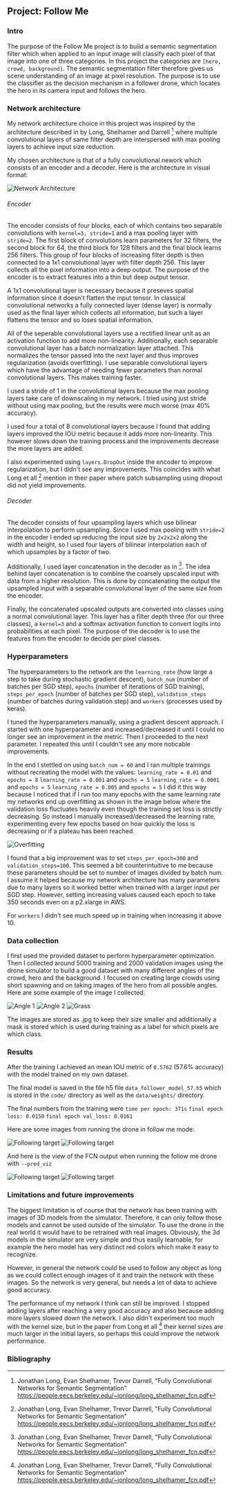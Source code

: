 ## Project: Follow Me

[//]: # (Image References)
[image1]: ./images/network.png
[image2]: ./images/overfitting.png
[image3]: ./images/train_img1.jpeg
[image4]: ./images/train_img2.jpeg
[image5]: ./images/train_img3.jpeg
[image6]: ./images/following1.PNG
[image7]: ./images/following2.PNG
[image8]: ./images/pred_viz1.PNG
[image9]: ./images/pred_viz2.PNG

### Intro
The purpose of the Follow Me project is to build a semantic segmentation filter which when applied to an input image will classify each pixel of that image into one of three categories. In this project the categories are `[hero, crowd, background]`. The semantic segmentation filter therefore gives us scene understanding of an image at pixel resolution. The purpose is to use the classifier as the decision mechanism in a follower drone, which locates the hero in its camera input and follows the hero.

### Network architecture
My network architecture choice in this project was inspired by the architecture described in by Long, Shelhamer and Darrell [^1] where multiple convolutional layers of same filter depth are interspersed with max pooling layers to achieve input size reduction. 

My chosen architecture is that of a fully convolutional nework which consists of an encoder and a decoder. Here is the architecture in visual format:

![Network Architecture][image1]

###### Encoder
The encoder consists of four blocks, each of which contains two separable convolutions with `kernel=3, stride=1` and a max pooling layer with `stride=2`. The first block of convolutions learn parameters for 32 filters, the second block for 64, the third block for 128 filters and the final block learns 256 filters. This group of four blocks of increasing filter depth is then connected to a 1x1 convolutional layer with filter depth 256. This layer collects all the pixel information into a deep output. The purpose of the encoder is to extract features into a thin but deep output tensor.

A 1x1 convolutional layer is necessary because it preseves spatial information since it doesn't flatten the input tensor. In classical convolutional networks a fully connected layer (dense layer) is normally used as the final layer which collects all information, but such a layer flattens the tensor and so loses spatial information. 

All of the seperable convolutional layers use a rectified linear unit as an activation function to add more non-linearity. Additionally, each separable convolutional layer has a batch normalization layer attached. This normalizes the tensor passed into the next layer and thus improves regularization (avoids overfitting). I use separable convolutional layers which have the advantage of needing fewer parameters than normal convolutional layers. This makes training faster. 

I used a stride of 1 in the convolutional layers because the max pooling layers take care of downscaling in my network. I tried using just stride without using max pooling, but the results were much worse (max 40% accuracy).

I used four a total of 8 convolutional layers because I found that adding layers improved the IOU metric because it adds more non-linearity. This however slows down the training process and the improvements decrease the more layers are added.

I also experimented using `layers.DropOut` inside the encoder to improve regularization, but I didn't see any improvements. This coincides with what Long et all [^1] mention in their paper where patch subsampling using dropout did not yield improvements.

###### Decoder
The decoder consists of four upsampling layers which use bilinear interpolation to perform upsampling. Since I  used max pooling with `stride=2` in the encoder I ended up reducing the input size by `2x2x2x2` along the width and height, so I used four layers of bilinear interpolation each of which upsamples by a factor of two. 

Additionally, I used layer concatenation in the decoder as in [^1]. The idea behind layer concatenation is to combine the coarsely upscaled input with data from a higher resolution. This is done by concatenating the output the upsampled input with a separable convolutional layer of the same size from the encoder.

Finally, the concatenated upscaled outputs are converted into classes using a normal convolutional layer. This layer has a filter depth three (for our three classes), a `kernel=3` and a softmax activation function to convert logits into probabilities at each pixel. The purpose of the decoder is to use the features from the encoder to decide per pixel classes.

### Hyperparameters
The hyperparameters to the network are the `learning_rate` (how large a step to take during stochastic gradient descent), `batch_num` (number of batches per SGD step), `epochs` (number of iterations of SGD training), `steps_per_epoch` (number of batches per SGD step), `validation_steps` (number of batches during validation step) and `workers` (processes used by keras).

I tuned the hyperparameters manually, using a gradient descent approach. I started with one hyperparameter and increased/decreased it until I could no longer see an improvement in the metric. Then I proceeded to the next parameter. I repeated this until I couldn't see any more noticable improvements. 

In the end I stettled on using `batch_num = 60` and I ran multiple trainings without recreating the model with the values:
`learning_rate = 0.01` and `epochs = 8`
`learning_rate = 0.001` and `epochs = 5`
`learning_rate = 0.0001` and `epochs = 5`
`learning_rate = 0.005` and `epochs = 5`
I did it this way because I noticed that if I run too many epochs with the same learning rate my networks end up overfitting as shown in the image below where the validation loss fluctuates heavily even though the training set loss is strictly decreasing. So instead I manually increased/decreased the learning rate, experimenting every few epochs based on how quickly the loss is decreasing or if a plateau has been reached.

![Overfitting][image2]

I found that a big improvement was to set `steps_per_epoch=300` and `validation_steps=100`. This seemed a bit counterintuitive to me because these parameters should be set to number of images divided by batch num. I assume it helped because my network architecture has many parameters due to many layers so it worked better when trained with a larger input per SGD step. However, setting increasing values caused each epoch to take 350 seconds even on a p2.xlarge in AWS. 

For `workers` I didn't see much speed up in training when increasing it above 10.

### Data collection
I first used the provided dataset to perform hyperparameter optimization. Then I collected around 5000 training and 2000 validation images using the drone simulator to build a good dataset with many different angles of the crowd, hero and the background. I focused on creating large crowds using short spawning and on taking images of the hero from all possible angles. Here are some example of the image I collected:

![Angle 1][image3]
![Angle 2][image4]
![Grass][image5]

The images are stored as .jpg to keep their size smaller and additionally a mask is stored which is used during training as a label for which pixels are which class.

### Results
After the training I achieved an mean IOU metric of `0.5762` (57.6% accuracy) with the model trained on my own dataset.

The final model is saved in the file h5 file `data_follower_model_57.h5` which is stored in the `code/` directory as well as the `data/weights/` directory.

The final numbers from the training were
`time per epoch: 371s`
`final epoch loss: 0.0150`
`final epoch val_loss: 0.0161`

Here are some images from running the drone in follow me mode:

![Following target][image6]
![Following target][image7]

And here is the view of the FCN output when running the follow me drone with `--pred_viz`

![Following target][image8]
![Following target][image9]

### Limitations and future improvements
The biggest limitation is of course that the network has been training with images of 3D models from the simulator. Therefore, it can only follow those models and cannot be used outside of the simulator. To use the drone in the real world it would have to be retrained with real images. Obviously, the 3d models in the simulator are very simple and thus easily learnable, for example the hero model has very distinct red colors which make it easy to recognize. 

However, in general the network could be used to follow any object as long as we could collect enough images of it and train the network with these images. So the network is very general, but needs a lot of data to achieve good accuracy.

The performance of my network I think can still be improved. I stopped adding layers after reaching a very good accuracy and also because adding more layers slowed down the network. I also didn't experiment too much with the kernel size, but in the paper from Long et all [^1] their kernel sizes are much larger in the initial layers, so perhaps this could improve the network performance.

### Bibliography
[^1]: Jonathan Long, Evan Shelhamer, Trevor Darrell, "Fully Convolutional Networks for Semantic Segmentation"
    https://people.eecs.berkeley.edu/~jonlong/long_shelhamer_fcn.pdf
